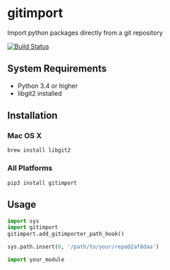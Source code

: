 # gitimport
Import python packages directly from a git repository

[![Build Status](https://travis-ci.org/fourplusone/gitimport.svg?branch=master)](https://travis-ci.org/fourplusone/gitimport)


## System Requirements

- Python 3.4 or higher
- libgit2 installed

## Installation

### Mac OS X

`brew install libgit2`

### All Platforms

`pip3 install gitimport`

## Usage 

```python
import sys
import gitimport
gitimport.add_gitimporter_path_hook()

sys.path.insert(0, '/path/to/your/repo@2af8daa')

import your_module

```
